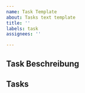```yaml
---
name: Task Template
about: Tasks text template
title: ''
labels: task
assignees: ''

---
```


## Task Beschreibung
<!-- Please describe the risk in detail. -->

## Tasks
<!-- Please describe the mitigation strategy. -->
